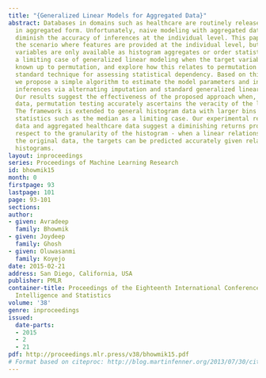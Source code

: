 ```yaml
---
title: "{Generalized Linear Models for Aggregated Data}"
abstract: Databases in domains such as healthcare are routinely released to the public
  in aggregated form. Unfortunately, naive modeling with aggregated data may significantly
  diminish the accuracy of inferences at the individual level. This paper addresses
  the scenario where features are provided at the individual level, but the target
  variables are only available as histogram aggregates or order statistics. We consider
  a limiting case of generalized linear modeling when the target variables are only
  known up to permutation, and explore how this relates to permutation testing; a
  standard technique for assessing statistical dependency. Based on this relationship,
  we propose a simple algorithm to estimate the model parameters and individual level
  inferences via alternating imputation and standard generalized linear model fitting.
  Our results suggest the effectiveness of the proposed approach when, in the original
  data, permutation testing accurately ascertains the veracity of the linear relationship.
  The framework is extended to general histogram data with larger bins - with order
  statistics such as the median as a limiting case. Our experimental results on simulated
  data and aggregated healthcare data suggest a diminishing returns property with
  respect to the granularity of the histogram - when a linear relationship holds in
  the original data, the targets can be predicted accurately given relatively coarse
  histograms.
layout: inproceedings
series: Proceedings of Machine Learning Research
id: bhowmik15
month: 0
firstpage: 93
lastpage: 101
page: 93-101
sections: 
author:
- given: Avradeep
  family: Bhowmik
- given: Joydeep
  family: Ghosh
- given: Oluwasanmi
  family: Koyejo
date: 2015-02-21
address: San Diego, California, USA
publisher: PMLR
container-title: Proceedings of the Eighteenth International Conference on Artificial
  Intelligence and Statistics
volume: '38'
genre: inproceedings
issued:
  date-parts:
  - 2015
  - 2
  - 21
pdf: http://proceedings.mlr.press/v38/bhowmik15.pdf
# Format based on citeproc: http://blog.martinfenner.org/2013/07/30/citeproc-yaml-for-bibliographies/
---
```

